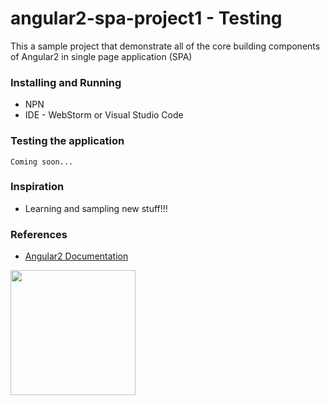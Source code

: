 # angular2-spa-project1 - Testing

This a sample project that demonstrate all of the core building components of Angular2 in single page application (SPA)

### Installing and Running

* NPN
* IDE - WebStorm or Visual Studio Code


### Testing the application

```
Coming soon...
```


### Inspiration

* Learning and sampling new stuff!!!

### References

 * [Angular2 Documentation](https://angular.io/docs/ts/latest/) 

<img src="https://s3.amazonaws.com/images.seroundtable.com/angularjs-logo-1439428428.png" width="200">
